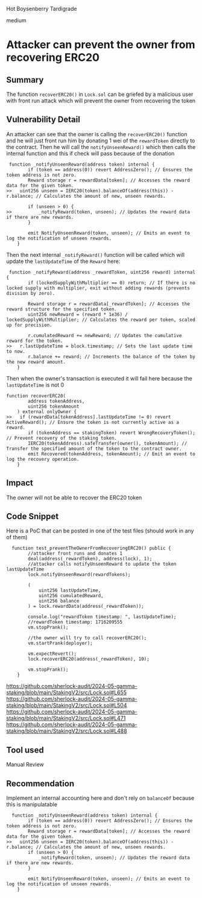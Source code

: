 Hot Boysenberry Tardigrade

medium

# Attacker can prevent the owner from recovering ERC20

## Summary
The function `recoverERC20()` in `Lock.sol` can be griefed by a malicious user with front run attack which will prevent the owner from recovering the token

## Vulnerability Detail
An attacker can see that the owner is calling the `recoverERC20()` function and he will just front run him by donating 1 wei of the `rewardToken` directly to the contract. Then he will call the `notifyUnseenReward()` which then calls the internal function and this if check will pass because of the donation
```solidity
 function _notifyUnseenReward(address token) internal {
        if (token == address(0)) revert AddressZero(); // Ensures the token address is not zero.
        Reward storage r = rewardData[token]; // Accesses the reward data for the given token.
>>   uint256 unseen = IERC20(token).balanceOf(address(this)) - r.balance; // Calculates the amount of new, unseen rewards.

        if (unseen > 0) {
>>          _notifyReward(token, unseen); // Updates the reward data if there are new rewards.
        }

        emit NotifyUnseenReward(token, unseen); // Emits an event to log the notification of unseen rewards.
    }
```
Then the next internal `_notifyReward()` function will be called which will update the `lastUpdateTime` of the `Reward` here:
```solidity
 function _notifyReward(address _rewardToken, uint256 reward) internal {
        if (lockedSupplyWithMultiplier == 0) return; // If there is no locked supply with multiplier, exit without adding rewards (prevents division by zero).

        Reward storage r = rewardData[_rewardToken]; // Accesses the reward structure for the specified token.
        uint256 newReward = (reward * 1e36) / lockedSupplyWithMultiplier; // Calculates the reward per token, scaled up for precision.
      
        r.cumulatedReward += newReward; // Updates the cumulative reward for the token.
>>   r.lastUpdateTime = block.timestamp; // Sets the last update time to now.
        r.balance += reward; // Increments the balance of the token by the new reward amount.
    }

```
Then when the owner's transaction is executed it will fail here because the `lastUpdateTime` is not 0

```solidity
function recoverERC20(
        address tokenAddress,
        uint256 tokenAmount
    ) external onlyOwner {
>>   if (rewardData[tokenAddress].lastUpdateTime != 0) revert ActiveReward(); // Ensure the token is not currently active as a reward.
        if (tokenAddress == stakingToken) revert WrongRecoveryToken(); // Prevent recovery of the staking token.
        IERC20(tokenAddress).safeTransfer(owner(), tokenAmount); // Transfer the specified amount of the token to the contract owner.
        emit Recovered(tokenAddress, tokenAmount); // Emit an event to log the recovery operation.
    }
```

## Impact
The owner will not be able to recover the ERC20 token

## Code Snippet
Here is a PoC that can be posted in one of the test files (should work in any of them)
```solidity
  function test_preventTheOwnerFromRecoveringERC20() public {
        //attacker front runs and donates 1
        deal(address(_rewardToken), address(lock), 1);
        //attacker calls notifyUnseenReward to update the token lastUpdateTime
        lock.notifyUnseenReward(rewardTokens);

        (
            uint256 lastUpdateTime,
            uint256 cumulatedReward,
            uint256 balance
        ) = lock.rewardData(address(_rewardToken));

        console.log("rewardToken timestamp: ", lastUpdateTime);
        //rewardToken timestamp: 1716209555
        vm.stopPrank();

        //the owner will try to call recoverERC20();
        vm.startPrank(deployer);

        vm.expectRevert();
        lock.recoverERC20(address(_rewardToken), 10);

        vm.stopPrank();
    }
```
https://github.com/sherlock-audit/2024-05-gamma-staking/blob/main/StakingV2/src/Lock.sol#L655
https://github.com/sherlock-audit/2024-05-gamma-staking/blob/main/StakingV2/src/Lock.sol#L504
https://github.com/sherlock-audit/2024-05-gamma-staking/blob/main/StakingV2/src/Lock.sol#L471
https://github.com/sherlock-audit/2024-05-gamma-staking/blob/main/StakingV2/src/Lock.sol#L488
## Tool used
Manual Review

## Recommendation
Implement an internal accounting here and don't rely on `balanceOf` because this is manipulatable
```solidity
  function _notifyUnseenReward(address token) internal {
        if (token == address(0)) revert AddressZero(); // Ensures the token address is not zero.
        Reward storage r = rewardData[token]; // Accesses the reward data for the given token.
>>   uint256 unseen = IERC20(token).balanceOf(address(this)) - r.balance; // Calculates the amount of new, unseen rewards.  
        if (unseen > 0) {
            _notifyReward(token, unseen); // Updates the reward data if there are new rewards.
        }

        emit NotifyUnseenReward(token, unseen); // Emits an event to log the notification of unseen rewards.
    }

```